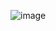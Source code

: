 ![image](https://user-images.githubusercontent.com/54920289/171140392-a6b6bbdc-bb8a-4f74-91be-bc4b93dfd266.png)
